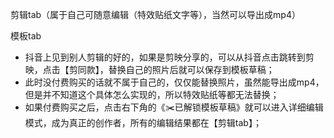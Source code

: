 剪辑tab（属于自己可随意编辑（特效贴纸文字等），当然可以导出成mp4）

模板tab
- 抖音上见到别人剪辑的好的，如果是剪映分享的，可以从抖音点击跳转到剪映，点击【剪同款】，替换自己的照片后就可以保存到模板草稿；
- 此时没付费购买的话就不属于自己的，仅仅能替换照片，虽然能导出成mp4，但是并不知道这个具体怎么实现的，所以特效贴纸等都无法替换；
- 如果付费购买之后，点击右下角的《✂️已解锁模板草稿》就可以进入详细编辑模式，成为真正的创作者，所有的编辑结果都在【剪辑tab】；
